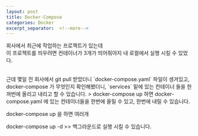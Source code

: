 ```yaml
---
layout: post
title: Docker-Compose
categories: Docker
excerpt_separator:  <!--more-->
---
```


회사에서 최근에 작업하는 프로젝트가 있는데 <br/>
이 프로젝트를 띄우려면 컨테이너가 3개가 띄어줘야지 내 로컬에서 실행 시킬 수 있었다.

<br/> 
근데 몇일 전 회사에서 git pull 받았더니 `docker-compose.yaml` 파일이 생겨있고, 
docker-compose 가 무엇인지 확인해봤더니, 
    `services` 밑에 있는 컨테이너 들을 한꺼번에 올리고 내리고 할 수 있습니다. 
 > docker-compose up 하면 
 docker-compose.yaml 에 있는 컨테이너들을 한번에 올릴 수 있고, 한번에 내릴 수 있습니다.
 
docker-compose up 을 하면 여러개

docker-compose up -d >> 백그라운드로 실행 시킬 수 있습니다.
    
